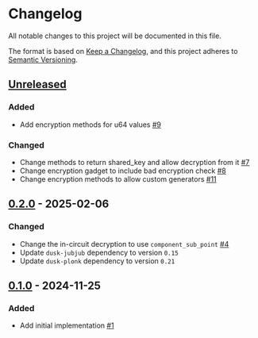 # Changelog

All notable changes to this project will be documented in this file.

The format is based on [Keep a Changelog](https://keepachangelog.com/en/1.0.0/),
and this project adheres to [Semantic Versioning](https://semver.org/spec/v2.0.0.html).

## [Unreleased]

### Added

- Add encryption methods for u64 values [#9]

### Changed

- Change methods to return shared_key and allow decryption from it [#7]
- Change encryption gadget to include bad encryption check [#8]
- Change encryption methods to allow custom generators [#11]

## [0.2.0] - 2025-02-06

### Changed

- Change the in-circuit decryption to use `component_sub_point` [#4]
- Update `dusk-jubjub` dependency to version `0.15`
- Update `dusk-plonk` dependency to version `0.21`

## [0.1.0] - 2024-11-25

### Added

- Add initial implementation [#1]

<!-- ISSUES -->
[#9]: https://github.com/dusk-network/jubjub-elgamal/issues/9
[#11]: https://github.com/dusk-network/jubjub-elgamal/issues/11
[#8]: https://github.com/dusk-network/jubjub-elgamal/issues/8
[#7]: https://github.com/dusk-network/jubjub-elgamal/issues/7
[#4]: https://github.com/dusk-network/jubjub-elgamal/issues/4
[#1]: https://github.com/dusk-network/jubjub-elgamal/issues/1

<!-- VERSIONS -->
[Unreleased]: https://github.com/dusk-network/jubjub-elgamal/compare/v0.2.0...HEAD
[0.2.0]: https://github.com/dusk-network/jubjub-elgamal/releases/tag/v0.2.0
[0.1.0]: https://github.com/dusk-network/jubjub-elgamal/releases/tag/v0.1.0

